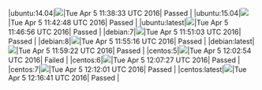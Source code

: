 |ubuntu:14.04|![](https://cdn.rawgit.com/Neilpang/letest/master/status/ubuntu-14.04.svg?1459856313)|Tue Apr  5 11:38:33 UTC 2016| Passed |
|ubuntu:15.04|![](https://cdn.rawgit.com/Neilpang/letest/master/status/ubuntu-15.04.svg?1459856568)|Tue Apr  5 11:42:48 UTC 2016| Passed |
|ubuntu:latest|![](https://cdn.rawgit.com/Neilpang/letest/master/status/ubuntu-latest.svg?1459856816)|Tue Apr  5 11:46:56 UTC 2016| Passed |
|debian:7|![](https://cdn.rawgit.com/Neilpang/letest/master/status/debian-7.svg?1459857063)|Tue Apr  5 11:51:03 UTC 2016| Passed |
|debian:8|![](https://cdn.rawgit.com/Neilpang/letest/master/status/debian-8.svg?1459857316)|Tue Apr  5 11:55:16 UTC 2016| Passed |
|debian:latest|![](https://cdn.rawgit.com/Neilpang/letest/master/status/debian-latest.svg?1459857562)|Tue Apr  5 11:59:22 UTC 2016| Passed |
|centos:5|![](https://cdn.rawgit.com/Neilpang/letest/master/status/centos-5.svg?1459857774)|Tue Apr  5 12:02:54 UTC 2016| Failed |
|centos:6|![](https://cdn.rawgit.com/Neilpang/letest/master/status/centos-6.svg?1459858047)|Tue Apr  5 12:07:27 UTC 2016| Passed |
|centos:7|![](https://cdn.rawgit.com/Neilpang/letest/master/status/centos-7.svg?1459858321)|Tue Apr  5 12:12:01 UTC 2016| Passed |
|centos:latest|![](https://cdn.rawgit.com/Neilpang/letest/master/status/centos-latest.svg?1459858601)|Tue Apr  5 12:16:41 UTC 2016| Passed |
